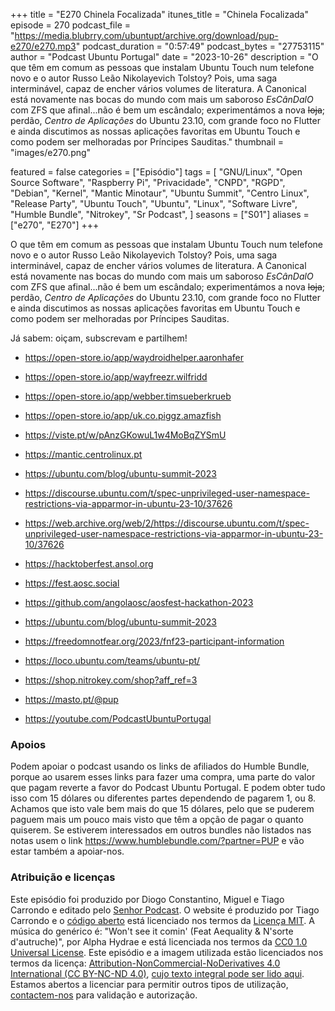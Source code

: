 +++
title = "E270 Chinela Focalizada"
itunes_title = "Chinela Focalizada"
episode = 270
podcast_file = "https://media.blubrry.com/ubuntupt/archive.org/download/pup-e270/e270.mp3"
podcast_duration = "0:57:49"
podcast_bytes = "27753115"
author = "Podcast Ubuntu Portugal"
date = "2023-10-26"
description = "O que têm em comum as pessoas que instalam Ubuntu Touch num telefone novo e o autor Russo Leão Nikolayevich Tolstoy? Pois, uma saga interminável, capaz de encher vários volumes de literatura. A Canonical está novamente nas bocas do mundo com mais um saboroso *EsCânDalO* com ZFS que afinal...não é bem um escândalo; experimentámos a nova ~~loja~~; perdão, *Centro de Aplicações* do Ubuntu 23.10, com grande foco no Flutter e ainda discutimos as nossas aplicações favoritas em Ubuntu Touch e como podem ser melhoradas por Príncipes Sauditas."
thumbnail = "images/e270.png"

featured = false
categories = ["Episódio"]
tags = [
  "GNU/Linux",
  "Open Source Software",
  "Raspberry Pi",
  "Privacidade",
  "CNPD",
  "RGPD",
  "Debian",
  "Kernel",
  "Mantic Minotaur",
  "Ubuntu Summit",
  "Centro Linux",
  "Release Party",
  "Ubuntu Touch",
  "Ubuntu",
  "Linux",
  "Software Livre",
  "Humble Bundle",
  "Nitrokey",
  "Sr Podcast",
]
seasons = ["S01"]
aliases = ["e270", "E270"]
+++

O que têm em comum as pessoas que instalam Ubuntu Touch num telefone novo e o autor Russo Leão Nikolayevich Tolstoy? Pois, uma saga interminável, capaz de encher vários volumes de literatura. A Canonical está novamente nas bocas do mundo com mais um saboroso *EsCânDalO* com ZFS que afinal...não é bem um escândalo; experimentámos a nova ~~loja~~; perdão, *Centro de Aplicações* do Ubuntu 23.10, com grande foco no Flutter e ainda discutimos as nossas aplicações favoritas em Ubuntu Touch e como podem ser melhoradas por Príncipes Sauditas.

Já sabem: oiçam, subscrevam e partilhem!

* https://open-store.io/app/waydroidhelper.aaronhafer
* https://open-store.io/app/wayfreezr.wilfridd
* https://open-store.io/app/webber.timsueberkrueb
* https://open-store.io/app/uk.co.piggz.amazfish
* https://viste.pt/w/pAnzGKowuL1w4MoBqZYSmU
* https://mantic.centrolinux.pt
* https://ubuntu.com/blog/ubuntu-summit-2023
* https://discourse.ubuntu.com/t/spec-unprivileged-user-namespace-restrictions-via-apparmor-in-ubuntu-23-10/37626
* https://web.archive.org/web/2/https://discourse.ubuntu.com/t/spec-unprivileged-user-namespace-restrictions-via-apparmor-in-ubuntu-23-10/37626

* https://hacktoberfest.ansol.org
* https://fest.aosc.social
* https://github.com/angolaosc/aosfest-hackathon-2023
* https://ubuntu.com/blog/ubuntu-summit-2023
* https://freedomnotfear.org/2023/fnf23-participant-information

* https://loco.ubuntu.com/teams/ubuntu-pt/
* https://shop.nitrokey.com/shop?aff_ref=3
* https://masto.pt/@pup
* https://youtube.com/PodcastUbuntuPortugal


### Apoios
Podem apoiar o podcast usando os links de afiliados do Humble Bundle, porque ao usarem esses links para fazer uma compra, uma parte do valor que pagam reverte a favor do Podcast Ubuntu Portugal.
E podem obter tudo isso com 15 dólares ou diferentes partes dependendo de pagarem 1, ou 8.
Achamos que isto vale bem mais do que 15 dólares, pelo que se puderem paguem mais um pouco mais visto que têm a opção de pagar o quanto quiserem.
Se estiverem interessados em outros bundles não listados nas notas usem o link https://www.humblebundle.com/?partner=PUP e vão estar também a apoiar-nos.

### Atribuição e licenças
Este episódio foi produzido por Diogo Constantino, Miguel e Tiago Carrondo e editado pelo [Senhor Podcast](https://senhorpodcast.pt/).
O website é produzido por Tiago Carrondo e o [código aberto](https://gitlab.com/podcastubuntuportugal/website) está licenciado nos termos da [Licença MIT](https://gitlab.com/podcastubuntuportugal/website/main/LICENSE).
A música do genérico é: "Won't see it comin' (Feat Aequality & N'sorte d'autruche)", por Alpha Hydrae e está licenciada nos termos da [CC0 1.0 Universal License](https://creativecommons.org/publicdomain/zero/1.0/).
Este episódio e a imagem utilizada estão licenciados nos termos da licença: [Attribution-NonCommercial-NoDerivatives 4.0 International (CC BY-NC-ND 4.0)](https://creativecommons.org/licenses/by-nc-nd/4.0/), [cujo texto integral pode ser lido aqui](https://creativecommons.org/licenses/by-nc-nd/4.0/legalcode). Estamos abertos a licenciar para permitir outros tipos de utilização, [contactem-nos](https://podcastubuntuportugal.org/contactos) para validação e autorização.


